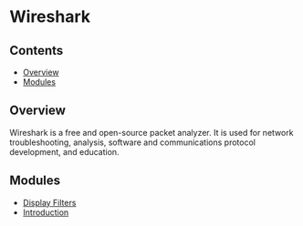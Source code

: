 # Wireshark
<!--TOC_START-->
## Contents
- [Overview](#overview)
- [Modules](#modules)

<!--TOC_END-->
## Overview
Wireshark is a free and open-source packet analyzer.
It is used for network troubleshooting, analysis, software and communications protocol development, and education.
<!--MODULES_START-->
## Modules
- [Display Filters](./modules/display-filters)
- [Introduction](./modules/introduction)
<!--MODULES_END-->
